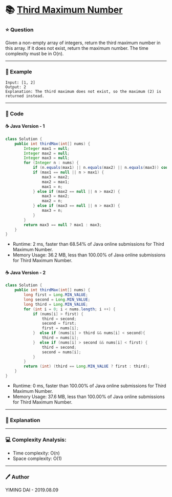 # :books: [Third Maximum Number](https://leetcode.com/problems/third-maximum-number/)

### :star: Question

Given a non-empty array of integers, return the third maximum number in this array. If it does not exist, return the maximum number. The time complexity must be in O(n).

--- 

### :car: Example
```
Input: [1, 2]
Output: 2
Explanation: The third maximum does not exist, so the maximum (2) is returned instead.
```
---

### :hammer: Code

#### :coffee: Java Version - 1

```java
class Solution {
    public int thirdMax(int[] nums) {
        Integer max1 = null;
        Integer max2 = null;
        Integer max3 = null;
        for (Integer n : nums) {
            if (n.equals(max1) || n.equals(max2) || n.equals(max3)) continue;
            if (max1 == null || n > max1) {
                max3 = max2;
                max2 = max1;
                max1 = n;
            } else if (max2 == null || n > max2) {
                max3 = max2;
                max2 = n;
            } else if (max3 == null || n > max3) {
                max3 = n;
            }
        }
        return max3 == null ? max1 : max3;
    }
}
```

- Runtime: 2 ms, faster than 68.54% of Java online submissions for Third Maximum Number.
- Memory Usage: 36.2 MB, less than 100.00% of Java online submissions for Third Maximum Number.

#### :coffee: Java Version - 2

```java
class Solution {
    public int thirdMax(int[] nums) {
        long first = Long.MIN_VALUE;
        long second = Long.MIN_VALUE;
        long third = Long.MIN_VALUE;
        for (int i = 0; i < nums.length; i ++) {
            if (nums[i] > first) {
                third = second;
                second = first;
                first = nums[i];
            }  else if (nums[i] > third && nums[i] < second){
                third = nums[i];
            }  else if (nums[i] > second && nums[i] < first) {
                third = second;
                second = nums[i];
            }
        }
        return (int) (third == Long.MIN_VALUE ? first : third);
    }
}
```

- Runtime: 0 ms, faster than 100.00% of Java online submissions for Third Maximum Number.
- Memory Usage: 37.6 MB, less than 100.00% of Java online submissions for Third Maximum Number.

---

### :pencil: Explanation



---

### :computer: Complexity Analysis:

- Time complexity: O(n)
- Space complexity: O(1)

---

### :pen: Author

YIMING DAI - 2019.08.09
